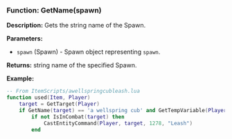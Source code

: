 ### Function: GetName(spawn)

**Description:**
Gets the string name of the Spawn.

**Parameters:**
- `spawn` (Spawn) - Spawn object representing `spawn`.

**Returns:** string name of the specified Spawn.

**Example:**

```lua
-- From ItemScripts/awellspringcubleash.lua
function used(Item, Player)
    target = GetTarget(Player)
	if GetName(target) == 'a wellspring cub' and GetTempVariable(Player, "cub") == nil then
		if not IsInCombat(target) then
			CastEntityCommand(Player, target, 1278, "Leash")
		end
```
